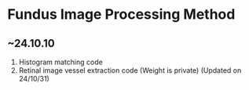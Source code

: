 # Fundus Image Processing Method
~24.10.10
---
1. Histogram matching code 
2. Retinal image vessel extraction code (Weight is private) (Updated on 24/10/31)